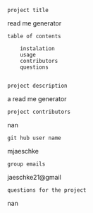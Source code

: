 
    
    project title 

read me generator 

    table of contents 

        instalation
        usage
        contributors
        questions


    project description 

a read me generator 

    project contributors 

nan 

    git hub user name 

mjaeschke

    group emails 

jaeschke21@gmail

    questions for the project

nan 